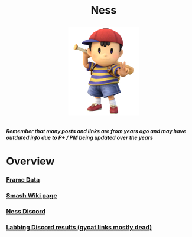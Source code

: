 <div id="toc">
  <ul align="center" style="list-style: none">
      <summary> <h1>
        Ness
        <p><img src="/Images/Characters/Ness.png" alt="Ness.png"></p>
  </ul>
</div>

<h4> <i>Remember that many posts and links are from years ago and may have outdated info due to P+ / PM being updated over the years</i>

<h1> Overview
<h3> <a href="https://rukaidata.com/P+/Ness/">Frame Data</a>
<h3> <a href="https://www.ssbwiki.com/Ness_(PM)">Smash Wiki page</a>
<h3> <a href="https://discord.com/invite/0T6D7xAGTMaijMap">Ness Discord</a>
<h3> <a href="https://www.reddit.com/r/SSBPM/comments/k4qyve/labbing_discord_results_ness/">Labbing Discord results (gycat links mostly dead)</a>